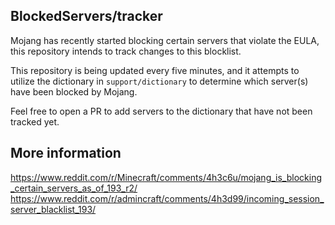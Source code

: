 BlockedServers/tracker
----------------------

Mojang has recently started blocking certain servers that violate the EULA, this repository intends to track changes to this blocklist.

This repository is being updated every five minutes, and it attempts to utilize the dictionary in `support/dictionary` to determine which server(s)
have been blocked by Mojang.

Feel free to open a PR to add servers to the dictionary that have not been tracked yet.

More information
----------------

https://www.reddit.com/r/Minecraft/comments/4h3c6u/mojang_is_blocking_certain_servers_as_of_193_r2/
https://www.reddit.com/r/admincraft/comments/4h3d99/incoming_session_server_blacklist_193/
